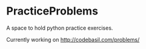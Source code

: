 # PracticeProblems
A space to hold python practice exercises.

Currently working on http://codebasil.com/problems/



